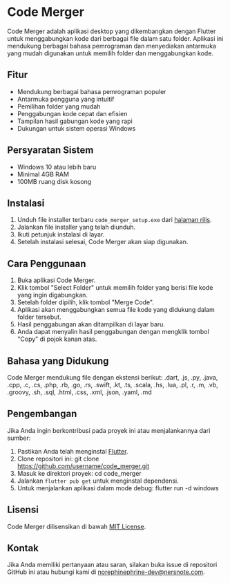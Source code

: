 # Code Merger

Code Merger adalah aplikasi desktop yang dikembangkan dengan Flutter untuk menggabungkan kode dari berbagai file dalam satu folder. Aplikasi ini mendukung berbagai bahasa pemrograman dan menyediakan antarmuka yang mudah digunakan untuk memilih folder dan menggabungkan kode.

## Fitur

- Mendukung berbagai bahasa pemrograman populer
- Antarmuka pengguna yang intuitif
- Pemilihan folder yang mudah
- Penggabungan kode cepat dan efisien
- Tampilan hasil gabungan kode yang rapi
- Dukungan untuk sistem operasi Windows

## Persyaratan Sistem

- Windows 10 atau lebih baru
- Minimal 4GB RAM
- 100MB ruang disk kosong

## Instalasi

1. Unduh file installer terbaru `code_merger_setup.exe` dari [halaman rilis](https://github.com/tgarin/code_merger_desktop/tree/main/installer).
2. Jalankan file installer yang telah diunduh.
3. Ikuti petunjuk instalasi di layar.
4. Setelah instalasi selesai, Code Merger akan siap digunakan.

## Cara Penggunaan

1. Buka aplikasi Code Merger.
2. Klik tombol "Select Folder" untuk memilih folder yang berisi file kode yang ingin digabungkan.
3. Setelah folder dipilih, klik tombol "Merge Code".
4. Aplikasi akan menggabungkan semua file kode yang didukung dalam folder tersebut.
5. Hasil penggabungan akan ditampilkan di layar baru.
6. Anda dapat menyalin hasil penggabungan dengan mengklik tombol "Copy" di pojok kanan atas.

## Bahasa yang Didukung

Code Merger mendukung file dengan ekstensi berikut:
.dart, .js, .py, .java, .cpp, .c, .cs, .php, .rb, .go, .rs, .swift, .kt, .ts, .scala, .hs, .lua, .pl, .r, .m, .vb, .groovy, .sh, .sql, .html, .css, .xml, .json, .yaml, .md

## Pengembangan

Jika Anda ingin berkontribusi pada proyek ini atau menjalankannya dari sumber:

1. Pastikan Anda telah menginstal [Flutter](https://flutter.dev/docs/get-started/install).
2. Clone repositori ini: git clone https://github.com/username/code_merger.git
3. Masuk ke direktori proyek: cd code_merger
4. Jalankan `flutter pub get` untuk menginstal dependensi.
5. Untuk menjalankan aplikasi dalam mode debug: flutter run -d windows
## Lisensi

Code Merger dilisensikan di bawah [MIT License](LICENSE).

## Kontak

Jika Anda memiliki pertanyaan atau saran, silakan buka issue di repositori GitHub ini atau hubungi kami di [norephinephrine-dev@nersnote.com](mailto:norephinephrine-dev@nersnote.com).
